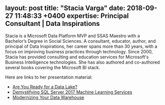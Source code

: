layout: post
title:  "Stacia Varga"
date:   2018-09-27 11:48:33 +0400
expertise: Principal Consultant | Data Inspirations
---

Stacia is a Microsoft Data Platform MVP and SSAS Maestro with a Bachelor’s Degree in Social Sciences. A consultant, educator, author, and principal of Data Inspirations, her career spans more than 30 years, with a focus on improving business practices through technology. Since 2000, Stacia has provided consulting and education services for Microsoft's Business Intelligence technologies. She has also authored and co-authored several books covering the Microsoft BI stack.

Here are links to her presentation material:

- [Are You Ready for a Data Lake?](https://devintxcontent.blob.core.windows.net/showcontent/Speaker%20Presentations%20Fall%202018/SQLintersectionFall2018_Varga_AreYouReadyForADataLake.pdf)
- [Demystifying SQL Server 2017 Machine Learning Services](https://devintxcontent.blob.core.windows.net/showcontent/Speaker%20Presentations%20Fall%202018/SQLintersectionFall2018_Varga_DemystifyingSQLServer2017MachineLearningServices.pdf)
- [Modernizing Your Data Warehouse](https://devintxcontent.blob.core.windows.net/showcontent/Speaker%20Presentations%20Fall%202018/SQLintersectionFall2018_Varga_ModernizingYourDataWarehouse.pdf)
